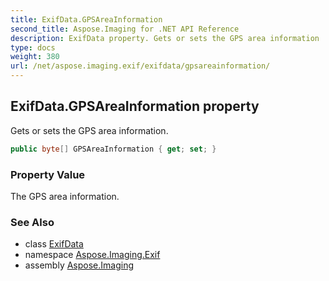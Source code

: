 ```yaml
---
title: ExifData.GPSAreaInformation
second_title: Aspose.Imaging for .NET API Reference
description: ExifData property. Gets or sets the GPS area information
type: docs
weight: 380
url: /net/aspose.imaging.exif/exifdata/gpsareainformation/
---
```

## ExifData.GPSAreaInformation property

Gets or sets the GPS area information.

```csharp
public byte[] GPSAreaInformation { get; set; }
```

### Property Value

The GPS area information.

### See Also

* class [ExifData](../)
* namespace [Aspose.Imaging.Exif](../../exifdata/)
* assembly [Aspose.Imaging](../../../)


